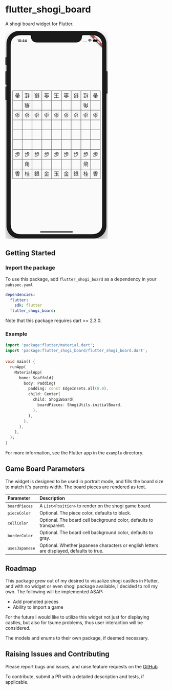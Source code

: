 # flutter_shogi_board

A shogi board widget for Flutter.

![](images/01.png)

## Getting Started

### Import the package

To use this package, add `flutter_shogi_board` as a dependency in your `pubspec.yaml`

```yaml
dependencies:
  flutter:
    sdk: flutter
  flutter_shogi_board:
```

Note that this package requires dart >= 2.3.0.

### Example

```dart
import 'package:flutter/material.dart';
import 'package:flutter_shogi_board/flutter_shogi_board.dart';

void main() {
  runApp(
    MaterialApp(
      home: Scaffold(
        body: Padding(
          padding: const EdgeInsets.all(8.0),
          child: Center(
            child: ShogiBoard(
              boardPieces: ShogiUtils.initialBoard,
            ),
          ),
        ),
      ),
    ),
  );
}
```

For more information, see the Flutter app in the `example` directory.

## Game Board Parameters

The widget is designed to be used in portrait mode, and fills the board size to match it's parents width. The board pieces are rendered as text.

| Parameter      | Description                                                                               |
| :------------- |:------------------------------------------------------------------------------------------|
| `boardPieces`  | A `List<Position>` to render on the shogi game board.                                     |
| `pieceColor`   | Optional. The piece color, defaults to black.                                             |
| `cellColor`    | Optional. The board cell background color, defaults to transparent.                       |
| `borderColor`  | Optional. The board cell background color, defaults to gray.                              |
| `usesJapanese` | Optional. Whether japanese characters or english letters are displayed, defaults to true. |

## Roadmap

This package grew out of my desired to visualize shogi castles in Flutter, and with no widget or even shogi package available, I decided to roll my own. The following will be implemented ASAP:

- Add promoted pieces
- Ability to import a game

For the future I would like to utilize this widget not just for displaying castles, but also for tsume problems, thus user interaction will be considered.

The models and enums to their own package, if deemed necessary.

## Raising Issues and Contributing

Please report bugs and issues, and raise feature requests on the [GitHub](https://github.com/defuncart/flutter_shogi_board/issues)

To contribute, submit a PR with a detailed description and tests, if applicable.
